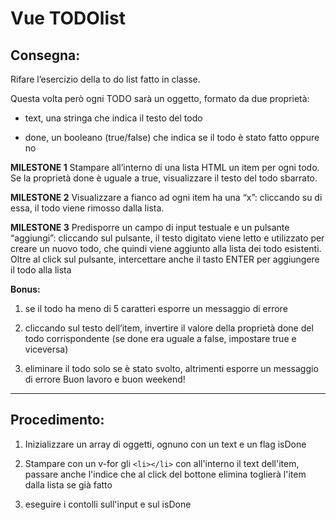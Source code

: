 Vue TODOlist
===

## Consegna:

Rifare l’esercizio della to do list fatto in classe.

Questa volta però ogni TODO sarà un oggetto, formato da due proprietà:

- text, una stringa che indica il testo del todo

- done, un booleano (true/false) che indica se il todo è stato fatto oppure no

**MILESTONE 1**
Stampare all’interno di una lista HTML un item per ogni todo.
Se la proprietà done è uguale a true, visualizzare il testo del todo sbarrato.

**MILESTONE 2**
Visualizzare a fianco ad ogni item ha una “x”: cliccando su di essa, il todo viene rimosso dalla lista.

**MILESTONE 3**
Predisporre un campo di input testuale e un pulsante “aggiungi”: cliccando sul pulsante, il testo digitato viene letto e utilizzato per creare un nuovo todo, che quindi viene aggiunto alla lista dei todo esistenti.
Oltre al click sul pulsante, intercettare anche il tasto ENTER per aggiungere il todo alla lista

**Bonus:**

1. se il todo ha meno di 5 caratteri esporre un messaggio di errore

1. cliccando sul testo dell’item, invertire il valore della proprietà done del todo corrispondente (se done era uguale a false, impostare true e viceversa)

1. eliminare il todo solo se è stato svolto, altrimenti esporre un messaggio di errore
Buon lavoro e buon weekend!

****************

## Procedimento:

1. Inizializzare un array di oggetti, ognuno con un text e un flag isDone 

1. Stampare con un v-for gli `<li></li>` con all'interno il text dell'item, passare anche l'indice che al click del  bottone elimina toglierà l'item dalla lista se già fatto

1. eseguire i contolli sull'input e sul isDone